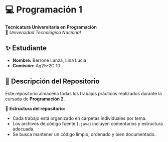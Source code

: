 # 💻 Programación 1  
**Tecnicatura Universitaria en Programación**  
📍 *Universidad Tecnológica Nacional*  

## ✨ Estudiante  
- **Nombre:** Berrone Lanza, Lina Lucia 
- **Comisión:** Ag25-2C 10  

## 📂 Descripción del Repositorio  
Este repositorio almacena todas los trabajos prácticos realizados durante la cursada de **Programación 2**.  

📌 **Estructura del repositorio:**  
- Cada trabajo está organizado en carpetas individuales por tema.  
- Los archivos de código fuente (`.java`) incluyen comentarios y estructura adecuada.  
- Se busca mantener un código limpio, ordenado y bien documentado.  
